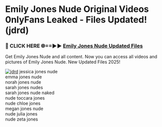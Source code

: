 # Emily Jones Nude Original Videos 0nlyFans Leaked - Files Updated! (jdrd)

<h3>🔴 CLICK HERE 🌐==►► <a href="https://tinyurl.com/yrmya6cz" rel="nofollow">Emily Jones Nude Updated Files</a></h3>

Get Emily Jones Nude and all content. Now you can access all videos and pictures of Emily Jones Nude. New Updated Files 2025!

[![jdrd](https://i.imgur.com/FMdXYCs.gif)](https://tinyurl.com/yrmya6cz)
jessica jones nude<br>
emma jones nude<br>
norah jones nude<br>
sarah jones nudes<br>
sarah jones nude naked<br>
nude toccara jones<br>
nude chloe jones<br>
megan jones nude<br>
nude julia jones<br>
nude zeta jones
